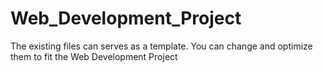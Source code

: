 # Web_Development_Project
The existing files can serves as a template. You can change and optimize them to fit the Web Development Project
